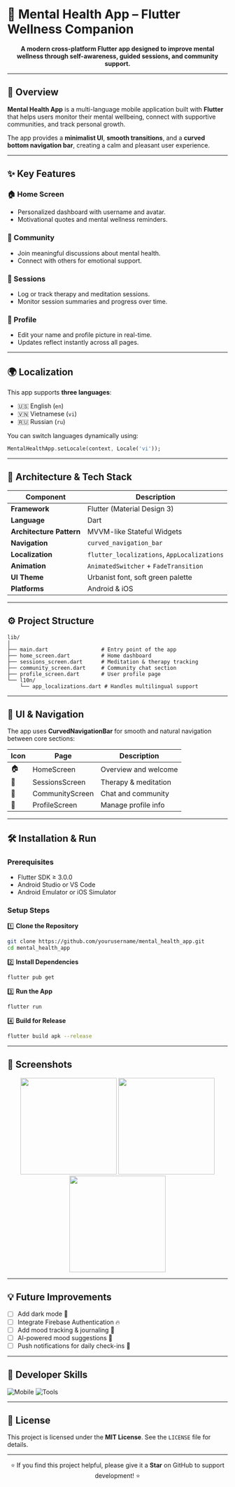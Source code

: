 # 🌿 Mental Health App – Flutter Wellness Companion

<p align="center">
  <strong>A modern cross-platform Flutter app designed to improve mental wellness through self-awareness, guided sessions, and community support.</strong>
</p>

---

## 🧘 Overview

**Mental Health App** is a multi-language mobile application built with **Flutter** that helps users monitor their mental wellbeing, connect with supportive communities, and track personal growth.

The app provides a **minimalist UI**, **smooth transitions**, and a **curved bottom navigation bar**, creating a calm and pleasant user experience.

---

## ✨ Key Features

### 🏠 Home Screen

- Personalized dashboard with username and avatar.
- Motivational quotes and mental wellness reminders.

### 💬 Community

- Join meaningful discussions about mental health.
- Connect with others for emotional support.

### 📅 Sessions

- Log or track therapy and meditation sessions.
- Monitor session summaries and progress over time.

### 👤 Profile

- Edit your name and profile picture in real-time.
- Updates reflect instantly across all pages.

---

## 🌍 Localization

This app supports **three languages**:

- 🇺🇸 English (`en`)
- 🇻🇳 Vietnamese (`vi`)
- 🇷🇺 Russian (`ru`)

You can switch languages dynamically using:

```dart
MentalHealthApp.setLocale(context, Locale('vi'));
```

---

## 🧩 Architecture & Tech Stack

| Component                | Description                                 |
| ------------------------ | ------------------------------------------- |
| **Framework**            | Flutter (Material Design 3)                 |
| **Language**             | Dart                                        |
| **Architecture Pattern** | MVVM-like Stateful Widgets                  |
| **Navigation**           | `curved_navigation_bar`                     |
| **Localization**         | `flutter_localizations`, `AppLocalizations` |
| **Animation**            | `AnimatedSwitcher` + `FadeTransition`       |
| **UI Theme**             | Urbanist font, soft green palette           |
| **Platforms**            | Android & iOS                               |

---

## ⚙️ Project Structure

```
lib/
│
├── main.dart                 # Entry point of the app
├── home_screen.dart          # Home dashboard
├── sessions_screen.dart      # Meditation & therapy tracking
├── community_screen.dart     # Community chat section
├── profile_screen.dart       # User profile page
└── l10n/
    └── app_localizations.dart # Handles multilingual support
```

---

## 🎨 UI & Navigation

The app uses **CurvedNavigationBar** for smooth and natural navigation between core sections:

| Icon | Page            | Description          |
| ---- | --------------- | -------------------- |
| 🏠   | HomeScreen      | Overview and welcome |
| 🎥   | SessionsScreen  | Therapy & meditation |
| 💬   | CommunityScreen | Chat and community   |
| 👤   | ProfileScreen   | Manage profile info  |

---

## 🛠️ Installation & Run

### Prerequisites

- Flutter SDK ≥ 3.0.0
- Android Studio or VS Code
- Android Emulator or iOS Simulator

### Setup Steps

1️⃣ **Clone the Repository**

```bash
git clone https://github.com/yourusername/mental_health_app.git
cd mental_health_app
```

2️⃣ **Install Dependencies**

```bash
flutter pub get
```

3️⃣ **Run the App**

```bash
flutter run
```

4️⃣ **Build for Release**

```bash
flutter build apk --release
```

---

## 📱 Screenshots

<p align="center">
  <img src="https://github.com/user-attachments/assets/2d0cdbce-2d91-4149-846d-e2b0d643db79" width="220" />
  <img src="https://github.com/user-attachments/assets/502c7aff-5e54-4ff4-b5c9-e74cde4871cc" width="220" />
  <img src="https://github.com/user-attachments/assets/4579506e-f408-4988-8e7b-200f7799a8cb" width="220" />
</p>

---

## 💡 Future Improvements

- [ ] Add dark mode 🌙
- [ ] Integrate Firebase Authentication 🔥
- [ ] Add mood tracking & journaling 📓
- [ ] AI-powered mood suggestions 🤖
- [ ] Push notifications for daily check-ins 🔔

---

## 🧠 Developer Skills

<p align="left">
  <img src="https://skillicons.dev/icons?i=dart,flutter,java,kotlin,swift" alt="Mobile" />
  <img src="https://skillicons.dev/icons?i=git,github,vscode,androidstudio,postman,figma" alt="Tools" />
</p>

---

## 📜 License

This project is licensed under the **MIT License**.
See the `LICENSE` file for details.

---

<p align="center">
  ⭐ If you find this project helpful, please give it a <b>Star</b> on GitHub to support development! ⭐
</p>
